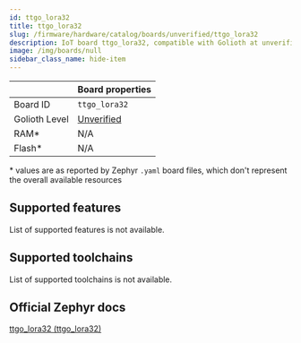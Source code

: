```yaml
---
id: ttgo_lora32
title: ttgo_lora32
slug: /firmware/hardware/catalog/boards/unverified/ttgo_lora32
description: IoT board ttgo_lora32, compatible with Golioth at unverified level.
image: /img/boards/null
sidebar_class_name: hide-item
---
```


[//]: # (This is an auto-generated file, do not edit! Changes to it will be lost upon re-generation)



|                | Board properties     |
| -------------  | -------------------- |
| Board ID       | `ttgo_lora32` |
| Golioth Level  | [Unverified](/firmware/hardware#unverified-boards) |
| RAM*           | N/A |
| Flash*         | N/A |

\* values are as reported by Zephyr `.yaml` board files, which don't represent the overall available resources



## Supported features

List of supported features is not available.

## Supported toolchains

List of supported toolchains is not available.

## Official Zephyr docs

[ttgo_lora32 (ttgo_lora32)](https://docs.zephyrproject.org/latest/boards/lilygo/ttgo_lora32/doc/index.html)
